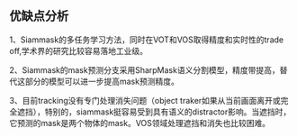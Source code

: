 

<!--
 * @version:
 * @Author:  StevenJokess https://github.com/StevenJokess
 * @Date: 2020-12-29 20:46:28
 * @LastEditors:  StevenJokess https://github.com/StevenJokess
 * @LastEditTime: 2020-12-29 20:47:11
 * @Description:
 * @TODO::
 * @Reference:视频分割在移动端的算法进展综述 - SIGAI的文章 - 知乎
https://zhuanlan.zhihu.com/p/60574679
-->

## 优缺点分析

1、Siammask的多任务学习方法，同时在VOT和VOS取得精度和实时性的trade off,学术界的研究比较容易落地工业级。

2、Siammask的mask预测分支采用SharpMask语义分割模型，精度带提高，替代这部分的模型可以进一步提高mask预测精度。

3、目前tracking没有专门处理消失问题（object traker如果从当前画面离开或完全遮挡），特别的，siammask挺容易受到具有语义的distractor影响。当遮挡时，它预测的mask是两个物体的mask。VOS领域处理遮挡和消失也比较困难。
